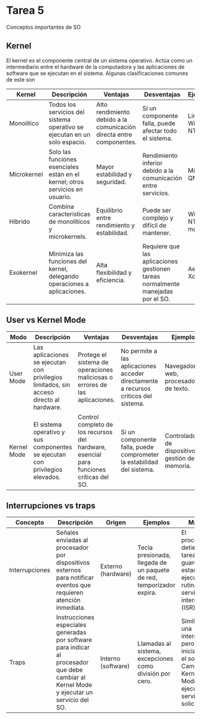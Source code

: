 # Tarea 5
Conceptos importantes de SO
## Kernel
El kernel es el componente central de un sistema operativo. Actúa como un intermediario entre el hardware de la computadora y las aplicaciones de software que se ejecutan en el sistema. Algunas clasificaciones comunes de este son


| Kernel | Descripción|Ventajas| Desventajas| Ejemplos|
|--------|------------|--------|------------|----------|
| Monolítico     | Todos los servicios del sistema operativo se ejecutan en un solo espacio.   | Alto rendimiento debido a la comunicación directa entre componentes.| Si un componente falla, puede afectar todo el sistema.| Linux, Windows NT|
| Microkernel| Solo las funciones esenciales están en el kernel; otros servicios en usuario.| Mayor estabilidad y seguridad.| Rendimiento inferior debido a la comunicación entre servicios.| Minix, QNX |
| Híbrido| Combina características de monolíticos y microkernels. | Equilibrio entre rendimiento y estabilidad.  | Puede ser complejo y difícil de mantener. | Windows NT, macOS|
| Exokernel | Minimiza las funciones del kernel, delegando operaciones a aplicaciones.| Alta flexibilidad y eficiencia.| Requiere que las aplicaciones gestionen tareas normalmente manejadas por el SO.| Aegis, Xok|

## User vs Kernel Mode
| Modo | Descripción|Ventajas | Desventajas | Ejemplos|
|------|-----------|----------|-------------|---------|
| User Mode | Las aplicaciones se ejecutan con privilegios limitados, sin acceso directo al hardware. | Protege el sistema de operaciones maliciosas o errores de las aplicaciones.| No permite a las aplicaciones acceder directamente a recursos críticos del sistema.| Navegadores web, procesadores de texto. |
| Kernel Mode   | El sistema operativo y sus componentes se ejecutan con privilegios elevados. | Control completo de los recursos del hardware, esencial para funciones críticas del SO.      | Si un componente falla, puede comprometer la estabilidad del sistema. | Controladores de dispositivos, gestión de memoria. |

## Interrupciones vs traps
| Concepto       | Descripción     | Origen | Ejemplos| Manejo |
|----------------|-----------------|--------|---------|--------|
| Interrupciones | Señales enviadas al procesador por dispositivos externos para notificar eventos que requieren atención inmediata. | Externo (hardware)| Tecla presionada, llegada de un paquete de red, temporizador expira. | El procesador detiene la tarea actual, guarda su estado, y ejecuta una rutina de servicio de interrupción (ISR). |
| Traps| Instrucciones especiales generadas por software para indicar al procesador que debe cambiar al Kernel Mode y ejecutar un servicio del SO. | Interno (software)| Llamadas al sistema, excepciones como división por cero.  | Similar a una interrupción, pero iniciada por el software. Cambia al Kernel Mode para ejecutar el servicio solicitado. |
